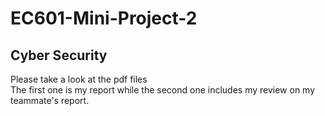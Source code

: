 # EC601-Mini-Project-2
## Cyber Security
Please take a look at the pdf files</br>
The first one is my report while the second one includes my review on my teammate's report.
